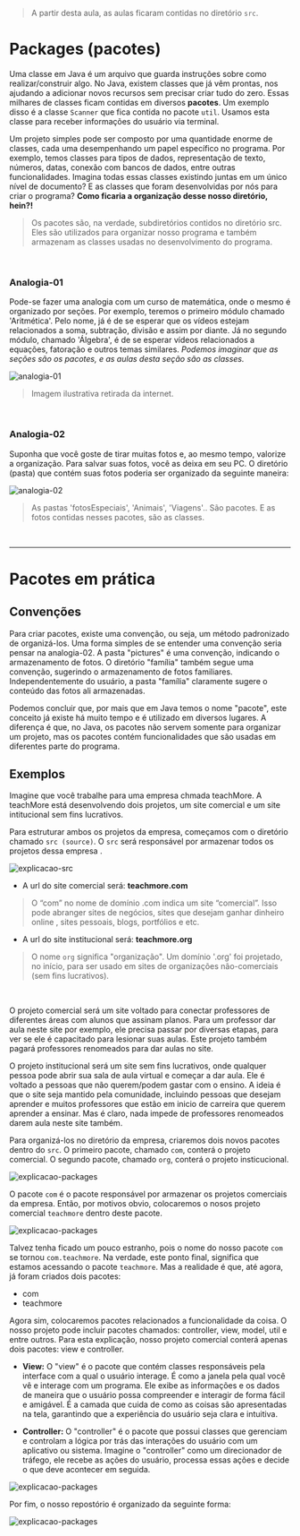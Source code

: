 > A partir desta aula, as aulas ficaram contidas no diretório `src`. 

# Packages (pacotes)
Uma classe em Java é um arquivo que guarda instruções sobre como realizar/construir algo. 
No Java, existem classes que já vêm prontas, nos ajudando a adicionar novos recursos sem precisar criar tudo do zero. Essas milhares de classes ficam contidas em diversos __pacotes__. 
Um exemplo disso é a classe `Scanner` que fica contida no pacote `util`. Usamos  esta classe para
receber informações do usuário via terminal.

Um projeto simples pode ser composto por uma quantidade enorme de classes, cada uma desempenhando um papel 
específico no programa. Por exemplo, temos classes para tipos de dados, representação de texto, números, datas, 
conexão com bancos de dados, entre outras funcionalidades. Imagina todas essas classes existindo juntas em um 
único nível de documento? E as classes que foram desenvolvidas por nós para criar o programa? 
__Como ficaria a organização desse nosso diretório, hein?!__
> Os pacotes são, na verdade, subdiretórios contidos no diretório src. Eles são utilizados para organizar 
> nosso programa e também armazenam as classes usadas no desenvolvimento do programa.

<br>

### Analogia-01
Pode-se fazer uma analogia com um curso de matemática, onde o mesmo é organizado por seções. 
Por exemplo, teremos o primeiro módulo chamado 'Aritmética'. Pelo nome, já é de se esperar que os vídeos 
estejam relacionados a soma, subtração, divisão e assim por diante. 
Já no segundo módulo, chamado 'Álgebra', é de se esperar vídeos relacionados a equações, 
fatoração e outros temas similares. _Podemos imaginar que as seções são os pacotes, e as aulas desta seção são as classes._

![analogia-01](./others/analogiaParaPacotes-cursoMatematica.png)
> Imagem ilustrativa retirada da internet. 

<br>

### Analogia-02
Suponha que você goste de tirar muitas fotos e, ao mesmo tempo, valorize a organização. 
Para salvar suas fotos, você as deixa em seu PC. O diretório (pasta) que contém suas fotos poderia ser organizado 
da seguinte maneira: 

![analogia-02](./others/analogiaParaPacotes-fotos.png)
> As pastas 'fotosEspeciais', 'Animais', 'Viagens'.. São pacotes. E as fotos contidas nesses pacotes, são as classes.

<br>

________________

# Pacotes em prática

## Convenções
Para criar pacotes, existe uma convenção, ou seja, um método padronizado de organizá-los.
Uma forma simples de se entender uma convenção seria pensar na analogia-02. A pasta "pictures" é uma convenção, indicando o armazenamento de fotos.
O diretório "família" também segue uma convenção, sugerindo o armazenamento de fotos familiares.
Independentemente do usuário, a pasta "família" claramente sugere o conteúdo das fotos ali armazenadas.

Podemos concluir que, por mais que em Java temos o nome "pacote", este conceito já existe há muito tempo e é utilizado
em diversos lugares. A diferença é que, no Java, os pacotes não servem somente para organizar um projeto, mas os pacotes
contém funcionalidades que são usadas em diferentes parte do programa. 
 
## Exemplos
Imagine que você trabalhe para uma empresa chmada teachMore. A teachMore está desenvolvendo dois projetos, um site comercial
e um site intitucional sem fins lucrativos. 

Para estruturar ambos os projetos da empresa, começamos com o diretório chamado `src (source)`. 
O `src` será responsável por armazenar todos os projetos dessa empresa      .

![explicacao-src](./others/onlysrc.png)

- A url do site comercial será: __teachmore.com__ 
> O “com” no nome de domínio .com indica um site “comercial”. Isso pode abranger sites de negócios, sites que desejam ganhar dinheiro online , sites pessoais, blogs, portfólios e etc.

- A url do site institucional será: __teachmore.org__
> O nome `org` significa "organização". Um domínio '.org' foi projetado, no início, para ser usado em sites de organizações não-comerciais (sem fins lucrativos).

<br>

O projeto comercial será um site voltado para conectar professores de diferentes áreas com alunos que assinam planos.
Para um professor dar aula neste site por exemplo, ele precisa passar por diversas etapas, para ver se ele é capacitado
para lesionar suas aulas. Este projeto também pagará professores renomeados para dar aulas no site.

O projeto institucional será um site sem fins lucrativos, onde qualquer pessoa pode abrir sua sala de aula virtual e começar
a dar aula. Ele é voltado a pessoas que não querem/podem gastar com o ensino. A ideia é que o site seja mantido pela comunidade,
incluindo pessoas que desejam aprender e muitos professores que estão em inicio de carreira que querem aprender a ensinar. 
Mas é claro, nada impede de professores renomeados darem aula neste site também.

Para organizá-los no diretório da empresa, criaremos dois novos pacotes dentro do `src`.
O primeiro pacote, chamado `com`, conterá o projeto comercial.
O segundo pacote, chamado `org`, conterá o projeto insticucional. 

![explicacao-packages](./others/srcPackages.png)

O pacote `com` é o pacote responsável por armazenar os projetos comerciais da empresa.
Então, por motivos obvio, colocaremos o nosos projeto comercial `teachmore` dentro deste pacote. 

![explicacao-packages](./others/comercialPackages.png)

Talvez tenha ficado um pouco estranho, pois o nome do nosso pacote `com` se tornou `com.teachmore`.
Na verdade, este ponto final, significa que estamos acessando o pacote `teachmore`.
Mas a realidade é que, até agora, já foram criados dois pacotes:
- com
- teachmore

Agora sim, colocaremos pacotes relacionados a funcionalidade da coisa. O nosso projeto
pode incluir pacotes chamados: controller, view, model, util e entre outros.
Para esta explicação, nosso projeto comercial conterá apenas dois pacotes: view e controller. 

- __View:__
O "view" é o pacote que contém classes responsáveis pela interface com a qual o usuário interage. 
É como a janela pela qual você vê e interage com um programa. Ele exibe as informações e os dados de maneira que o usuário 
possa compreender e interagir de forma fácil e amigável. É a camada que cuida de como as coisas são apresentadas na tela, garantindo que a experiência do usuário seja clara e intuitiva.

- __Controller:__
O "controller"  é o pacote que possui classes que gerenciam e controlam a lógica por trás das interações do usuário com um 
aplicativo ou sistema. Imagine o "controller" como um direcionador de tráfego, ele recebe as ações do usuário, 
processa essas ações e decide o que deve acontecer em seguida. 

![explicacao-packages](./others/projectPackages.png)


Por fim, o nosso repostório é organizado da seguinte forma:

![explicacao-packages](./others/projectPackagesIMG.png)


